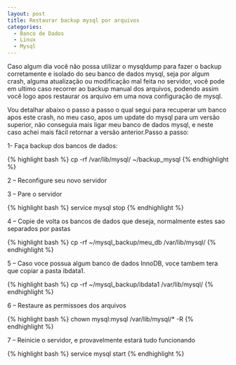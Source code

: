 ```yaml
---
layout: post
title: Restaurar backup mysql por arquivos
categories:
  - Banco de Dados
  - Linux
  - Mysql
---
```

Caso algum dia você não possa utilizar o mysqldump para fazer o backup corretamente e isolado do seu banco de dados mysql, seja por algum crash, alguma atualização ou modificação mal feita no servidor, você pode em ultimo caso recorrer ao backup manual dos arquivos, podendo assim você logo apos restaurar os arquivo em uma nova configuração de mysql.

Vou detalhar abaixo o passo a passo o qual segui para recuperar um banco apos este crash, no meu caso, apos um update do mysql para um versão superior, não conseguia mais ligar meu banco de dados mysql, e neste caso achei mais fácil retornar a versão anterior.<!--more-->Passo a passo:

1- Faça backup dos bancos de dados:

{% highlight bash %}
cp -rf /var/lib/mysql/ ~/backup_mysql
{% endhighlight %}
<!--more-->
2 &#8211; Reconfigure seu novo servidor

3 &#8211; Pare o servidor

{% highlight bash %}
service mysql stop
{% endhighlight %}

4 &#8211; Copie de volta os bancos de dados que deseja, normalmente estes sao separados por pastas

{% highlight bash %}
cp -rf ~/mysql_backup/meu_db /var/lib/mysql/
{% endhighlight %}

5 &#8211; Caso voce possua algum banco de dados InnoDB, voce tambem tera que copiar a pasta ibdata1.

{% highlight bash %}
cp -rf ~/mysql_backup/ibdata1 /var/lib/mysql/
{% endhighlight %}

6 &#8211; Restaure as permissoes dos arquivos

{% highlight bash %}
chown mysql:mysql /var/lib/mysql/* -R
{% endhighlight %}

7 &#8211; Reinicie o servidor, e provavelmente estará tudo funcionando

{% highlight bash %}
service mysql start
{% endhighlight %}
